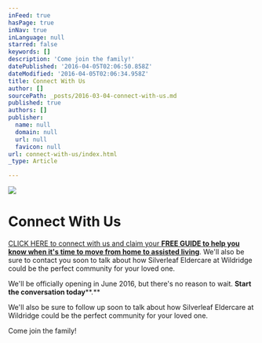 ```yaml
---
inFeed: true
hasPage: true
inNav: true
inLanguage: null
starred: false
keywords: []
description: 'Come join the family!'
datePublished: '2016-04-05T02:06:50.858Z'
dateModified: '2016-04-05T02:06:34.958Z'
title: Connect With Us
author: []
sourcePath: _posts/2016-03-04-connect-with-us.md
published: true
authors: []
publisher:
  name: null
  domain: null
  url: null
  favicon: null
url: connect-with-us/index.html
_type: Article

---
```

![](https://the-grid-user-content.s3-us-west-2.amazonaws.com/8ef09bbf-ed2c-4ad7-89eb-014de9ace016.png)

# Connect With Us

[CLICK HERE to connect with us and claim your **FREE GUIDE to help you know when it's time to move from home to assisted living**][0]. We'll also be sure to contact you soon to talk about how Silverleaf Eldercare at Wildridge could be the perfect community for your loved one. 

We'll be officially opening in June 2016, but there's no reason to wait. **Start the conversation today****.**

We'll also be sure to follow up soon to talk about how Silverleaf Eldercare at Wildridge could be the perfect community for your loved one. 

Come join the family!

[0]: https://digital-tales.leadpages.co/silverleaf-eldercare-topsigns-oi/